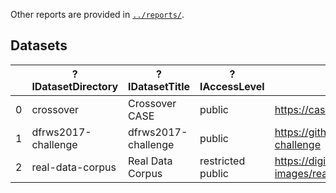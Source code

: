 <!--
WARNING - The README.md file is generated from README.md.in and various data sources.  If you want to modify narrative text, modify README.md.in.  If results in tables need to be updated, please revise, or request revision to, the appropriate data files.
-->


Other reports are provided in [`../reports/`](../reports/).


## Datasets

|    | ?lDatasetDirectory   | ?lDatasetTitle      | ?lAccessLevel     | ?nLandingPage                                                   |
|----|----------------------|---------------------|-------------------|-----------------------------------------------------------------|
|  0 | crossover            | Crossover CASE      | public            | https://caseontology.org/examples/crossover/                    |
|  1 | dfrws2017-challenge  | dfrws2017-challenge | public            | https://github.com/dfrws/dfrws2017-challenge                    |
|  2 | real-data-corpus     | Real Data Corpus    | restricted public | https://digitalcorpora.org/corpora/disk-images/real-data-corpus |